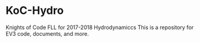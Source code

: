 # KoC-Hydro
Knights of Code FLL for 2017-2018 Hydrodynamiccs
This is a repository for EV3 code, documents, and more.
